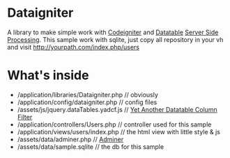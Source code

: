 # Dataigniter
A library to make simple work with [Codeigniter](https://codeigniter.com/) and [Datatable](https://www.datatables.net/) [Server Side Processing](https://www.datatables.net/examples/server_side/). This sample work with sqlite, just copy all repository in your vh and visit http://yourpath.com/index.php/users

# What's inside
* /application/libraries/Dataigniter.php // obviously
* /application/config/dataigniter.php // config files
* /assets/js/jquery.dataTables.yadcf.js // [Yet Another Datatable Column Filter](https://github.com/vedmack/yadcf)
* /application/controllers/Users.php // controller used for this sample
* /application/views/users/index.php // the html view with little style & js
* /assets/data/adminer.php // [Adminer](https://www.adminer.org/)
* /assets/data/sample.sqlite // the db for this sample
